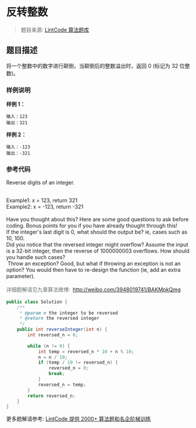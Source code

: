 # 反转整数
 > 题目来源: [LintCode 算法题库](https://www.lintcode.com/problem/reverse-integer/?utm_source=sc-github-wzz)
 ## 题目描述
 将一个整数中的数字进行颠倒，当颠倒后的整数溢出时，返回 0 (标记为 32 位整数)。
 ### 样例说明
 
**样例 1：**
```
输入：123
输出：321
```
**样例 2：**
```
输入：-123
输出：-321
```
 ### 参考代码
 Reverse digits of an integer.&nbsp;<div><br></div><div>Example1: x = 123, return 321&nbsp;</div><div>Example2: x = -123, return -321&nbsp;</div><div><br></div><div>Have you thought about this?
Here are some good questions to ask before coding. Bonus points for you if you have already thought through this!&nbsp;</div><div>If the integer's last digit is 0, what should the output be? ie, cases such as 10, 100.&nbsp;</div><div>Did you notice that the reversed integer might overflow? Assume the input is a 32-bit integer, then the reverse of 1000000003 overflows. How should you handle such cases?&nbsp;</div><div>&nbsp;Throw an exception? Good, but what if throwing an exception is not an option? You would then have to re-design the function (ie, add an extra parameter).<div><br></div><div><span style="color: rgb(102, 110, 112); font-family: 'Open Sans', Arial, sans-serif; line-height: 22.3999996185303px;">详细题解请见九章算法微博:</span><span style="color: rgb(102, 110, 112); font-family: 'Open Sans', Arial, sans-serif; line-height: 22.3999996185303px;">&nbsp;&nbsp;</span><a href="http://weibo.com/3948019741/BAKMpkQmg" target="_blank">http://weibo.com/3948019741/BAKMpkQmg</a><br></div></div>
```java
public class Solution {
    /**
     * @param n the integer to be reversed
     * @return the reversed integer
     */
    public int reverseInteger(int n) {
        int reversed_n = 0;
        
        while (n != 0) {
            int temp = reversed_n * 10 + n % 10;
            n = n / 10;
            if (temp / 10 != reversed_n) {
                reversed_n = 0;
                break;
            }
            reversed_n = temp;
        }
        return reversed_n;
    }
}
```
 更多题解请参考: [LintCode 提供 2000+ 算法题和名企阶梯训练](https://www.lintcode.com/problem/?utm_source=sc-github-wzz)